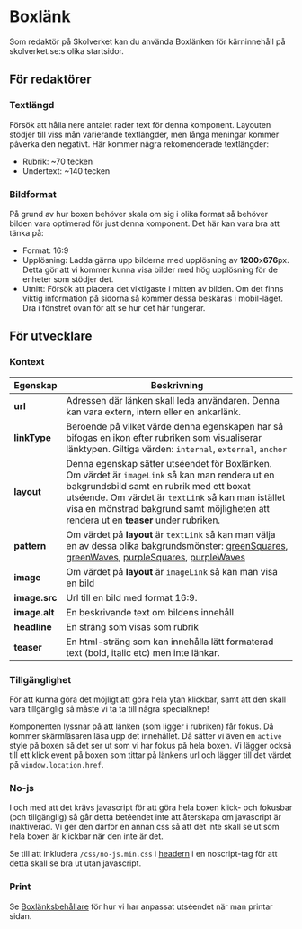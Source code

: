 # Boxlänk
Som redaktör på Skolverket kan du använda Boxlänken för kärninnehåll på skolverket.se:s olika startsidor.

## För redaktörer

### Textlängd
Försök att hålla nere antalet rader text för denna komponent. Layouten stödjer till viss mån varierande textlängder, men långa meningar kommer påverka den negativt. Här kommer några rekomenderade textlängder:

* Rubrik: ~70 tecken
* Undertext: ~140 tecken

### Bildformat
På grund av hur boxen behöver skala om sig i olika format så behöver bilden vara optimerad för just denna komponent. Det här kan vara bra att tänka på:

* Format: 16:9
* Upplösning: Ladda gärna upp bilderna med upplösning av **1200**x**676**px. Detta gör att vi kommer kunna visa bilder med hög upplösning för de enheter som stödjer det.
* Utnitt: Försök att placera det viktigaste i mitten av bilden. Om det finns viktig information på sidorna så kommer dessa beskäras i mobil-läget. Dra i fönstret ovan för att se hur det här fungerar. 

## För utvecklare

### Kontext
| Egenskap                   | Beskrivning |
|----------------------------|-------------|
| <strong>url</strong>       | Adressen där länken skall leda användaren. Denna kan vara extern, intern eller en ankarlänk. |
| <strong>linkType</strong>  | Beroende på vilket värde denna egenskapen har så bifogas en ikon efter rubriken som visualiserar länktypen. Giltiga värden: `internal`, `external`, `anchor` |
| <strong>layout</strong>    | Denna egenskap sätter utséendet för Boxlänken. Om värdet är `imageLink` så kan man rendera ut en bakgrundsbild samt en rubrik med ett boxat utséende. Om värdet är `textLink` så kan man istället visa en mönstrad bakgrund samt möjligheten att rendera ut en **teaser** under rubriken. |
| <strong>pattern</strong>   | Om värdet på **layout** är `textLink` så kan man välja en av dessa olika bakgrundsmönster: [greenSquares](/styleguide/components/detail/box-link--text-link-green-squares), [greenWaves](/styleguide/components/detail/box-link--text-link-green-waves), [purpleSquares](/styleguide/components/detail/box-link--text-link-purple-squares), [purpleWaves](/styleguide/components/detail/box-link--text-link-purple-waves) |
| <strong>image</strong>     | Om värdet på **layout** är `imageLink` så kan man visa en bild |
| <strong>image.src</strong> | Url till en bild med format 16:9. |
| <strong>image.alt</strong> | En beskrivande text om bildens innehåll. |
| <strong>headline</strong>  | En sträng som visas som rubrik |
| <strong>teaser</strong>    | En html-sträng som kan innehålla lätt formaterad text (bold, italic etc) men inte länkar. |

### Tillgänglighet
För att kunna göra det möjligt att göra hela ytan klickbar, samt att den skall vara tillgänglig så måste vi ta ta till några specialknep!

Komponenten lyssnar på att länken (som ligger i rubriken) får fokus. Då kommer skärmläsaren läsa upp det innehållet. Då sätter vi även en `active` style på boxen så det ser ut som vi har fokus på hela boxen. Vi lägger också till ett klick event på boxen som tittar på länkens url och lägger till det värdet på `window.location.href`. 

### No-js
I och med att det krävs javascript för att göra hela boxen klick- och fokusbar (och tillgänglig) så går detta betéendet inte att återskapa om javascript är inaktiverad. Vi ger den därför en annan css så att det inte skall se ut som hela boxen är klickbar när den inte är det.

Se till att inkludera `/css/no-js.min.css` i [headern](/styleguide/components/detail/head) i en noscript-tag för att detta skall se bra ut utan javascript.

### Print
Se [Boxlänksbehållare](/styleguide/components/detail/box-link-container) för hur vi har anpassat utséendet när man printar sidan.
